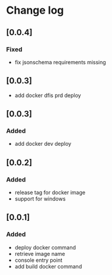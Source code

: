 # Change log

## [0.0.4]
### Fixed
- fix jsonschema requirements missing

## [0.0.3]

- add docker dfis prd deploy

## [0.0.3]

### Added
- add docker dev deploy

## [0.0.2]

### Added
- release tag for docker image
- support for windows

## [0.0.1]

### Added
- deploy docker command
- retrieve image name
- console entry point
- add build docker command

